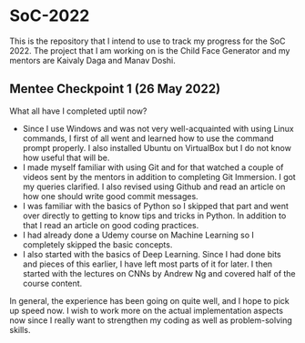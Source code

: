 # SoC-2022

This is the repository that I intend to use to track my progress for the SoC 2022. The project that I am working on is the Child Face Generator and my mentors are Kaivaly Daga and Manav Doshi. 

## Mentee Checkpoint 1 (26 May 2022) 

What all have I completed uptil now? 
 - Since I use Windows and was not very well-acquainted with using Linux commands, I first of all went and learned how to use the command prompt properly. I also installed Ubuntu on VirtualBox but I do not know how useful that will be. 
 - I made myself familiar with using Git and for that watched a couple of videos sent by the mentors in addition to completing Git Immersion. I got my queries clarified. I also revised using Github and read an article on how one should write good commit messages. 
 - I was familiar with the basics of Python so I skipped that part and went over directly to getting to know tips and tricks in Python. In addition to that I read an article on good coding practices. 
 - I had already done a Udemy course on Machine Learning so I completely skipped the basic concepts. 
 - I also started with the basics of Deep Learning. Since I had done bits and pieces of this earlier, I have left most parts of it for later. I then started with the lectures on CNNs by Andrew Ng and covered half of the course content.
 
In general, the experience has been going on quite well, and I hope to pick up speed now. I wish to work more on the actual implementation aspects now since I really want to strengthen my coding as well as problem-solving skills. 
